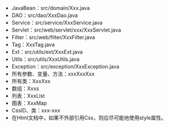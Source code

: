 * JavaBean：src/domain/Xxx.java
* DAO：src/dao/XxxDao.java
* Service：src/service/XxxService.java
* Servlet：src/web/servlet/xxx/XxxServlet.java
* Filter：src/web/filter/XxxFilter.java
&emsp;
* Tag：XxxTag.java
* Ext：src/utils/ext/XxxExt.java
* Utils：src/utils/XxxUtils.java
* Exception：src/exception/XxxException.java
&emsp;
* 所有参数、变量、方法：xxxXxxXxx
* 所有类：XxxXxx
* 数组：Xxxs
* 列表：XxxList
* 图表：XxxMap
* CssID、类：xxx-xxx
&emsp;
* 在Html文档中，如果不外部引用Css，则应尽可能地使用style属性。



